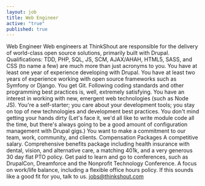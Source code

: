 ```yaml
---
layout: job
title: Web Engineer
active: "true"
published: true
---
```

Web Engineer
Web engineers at ThinkShout are responsible for the delivery of world-class open source solutions, primarily built with Drupal.
Qualifications:
TDD, PHP, SQL, JS, SCM, AJAX/AHAH, HTML5, SASS, and CSS (to name a few) are much more than just acronyms to you.
You have at least one year of experience developing with Drupal.
You have at least two years of experience working with open source frameworks such as Symfony or Django.
You get Git.
Following coding standards and other programming best practices is, well, extremely satisfying.
You have an interest in working with new, emergent web technologies (such as Node JS).
You're a self-starter; you care about your development tools; you stay on top of new technologies and development best practices.
You don't mind getting your hands dirty (Let's face it, we'd all like to write module code all the time, but there's always going to be a good amount of configuration management with Drupal gigs.)
You want to make a commitment to our team, work, community, and clients.
Compensation Packages
A competitive salary.
Comprehensive benefits package including health insurance with dental, vision, and alternative care, a matching 401k, and a very generous 30 day flat PTO policy.
Get paid to learn and go to conferences, such as DrupalCon, Dreamforce and the Nonprofit Technology Conference.
A focus on work/life balance, including a flexible office hours policy.
If this sounds like a good fit for you, talk to us. jobs@thinkshout.com



